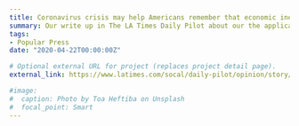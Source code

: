 ```yaml
---
title: Coronavirus crisis may help Americans remember that economic inequality is not fair or just
summary: Our write up in The LA Times Daily Pilot about our the application of our new research to the Coronavirus Pandemic.
tags:
- Popular Press
date: "2020-04-22T00:00:00Z"

# Optional external URL for project (replaces project detail page).
external_link: https://www.latimes.com/socal/daily-pilot/opinion/story/2020-04-22/commentary-remember-the-poor-during-the-coronavirus-crisis

#image:
#  caption: Photo by Toa Heftiba on Unsplash
#  focal_point: Smart
---
```


